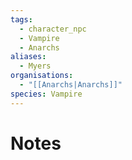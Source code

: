 ```yaml
---
tags:
  - character_npc
  - Vampire
  - Anarchs
aliases:
  - Myers
organisations:
  - "[[Anarchs|Anarchs]]"
species: Vampire
---
```



# Notes


